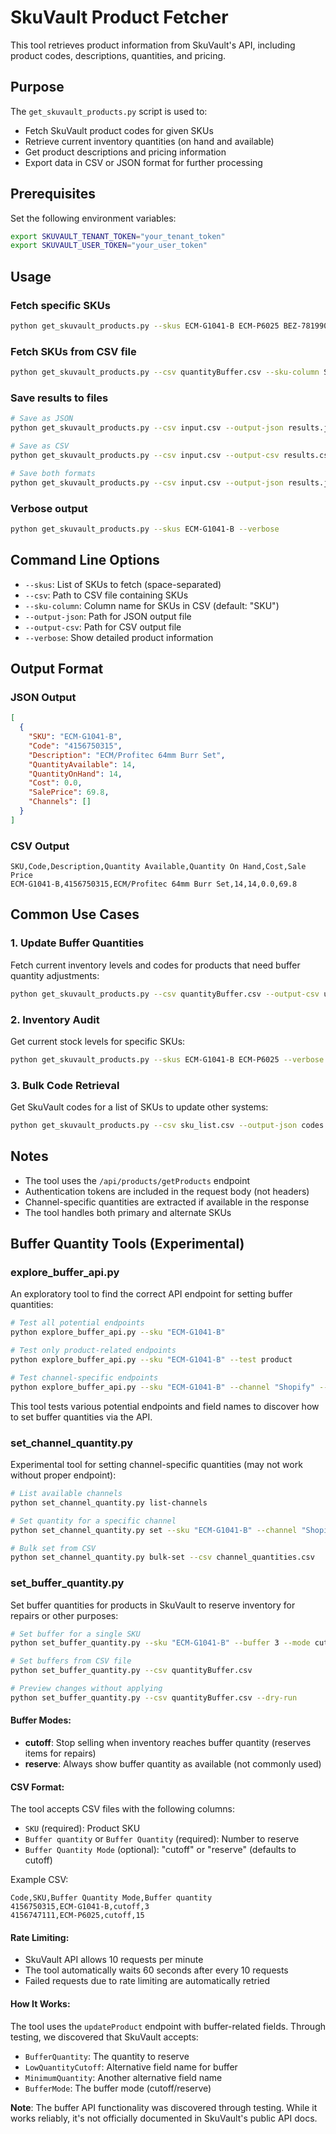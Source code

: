 # SkuVault Product Fetcher

This tool retrieves product information from SkuVault's API, including product codes, descriptions, quantities, and pricing.

## Purpose

The `get_skuvault_products.py` script is used to:
- Fetch SkuVault product codes for given SKUs
- Retrieve current inventory quantities (on hand and available)
- Get product descriptions and pricing information
- Export data in CSV or JSON format for further processing

## Prerequisites

Set the following environment variables:
```bash
export SKUVAULT_TENANT_TOKEN="your_tenant_token"
export SKUVAULT_USER_TOKEN="your_user_token"
```

## Usage

### Fetch specific SKUs
```bash
python get_skuvault_products.py --skus ECM-G1041-B ECM-P6025 BEZ-7819901
```

### Fetch SKUs from CSV file
```bash
python get_skuvault_products.py --csv quantityBuffer.csv --sku-column SKU
```

### Save results to files
```bash
# Save as JSON
python get_skuvault_products.py --csv input.csv --output-json results.json

# Save as CSV
python get_skuvault_products.py --csv input.csv --output-csv results.csv

# Save both formats
python get_skuvault_products.py --csv input.csv --output-json results.json --output-csv results.csv
```

### Verbose output
```bash
python get_skuvault_products.py --skus ECM-G1041-B --verbose
```

## Command Line Options

- `--skus`: List of SKUs to fetch (space-separated)
- `--csv`: Path to CSV file containing SKUs
- `--sku-column`: Column name for SKUs in CSV (default: "SKU")
- `--output-json`: Path for JSON output file
- `--output-csv`: Path for CSV output file
- `--verbose`: Show detailed product information

## Output Format

### JSON Output
```json
[
  {
    "SKU": "ECM-G1041-B",
    "Code": "4156750315",
    "Description": "ECM/Profitec 64mm Burr Set",
    "QuantityAvailable": 14,
    "QuantityOnHand": 14,
    "Cost": 0.0,
    "SalePrice": 69.8,
    "Channels": []
  }
]
```

### CSV Output
```csv
SKU,Code,Description,Quantity Available,Quantity On Hand,Cost,Sale Price
ECM-G1041-B,4156750315,ECM/Profitec 64mm Burr Set,14,14,0.0,69.8
```

## Common Use Cases

### 1. Update Buffer Quantities
Fetch current inventory levels and codes for products that need buffer quantity adjustments:
```bash
python get_skuvault_products.py --csv quantityBuffer.csv --output-csv updated_buffer.csv
```

### 2. Inventory Audit
Get current stock levels for specific SKUs:
```bash
python get_skuvault_products.py --skus ECM-G1041-B ECM-P6025 --verbose
```

### 3. Bulk Code Retrieval
Get SkuVault codes for a list of SKUs to update other systems:
```bash
python get_skuvault_products.py --csv sku_list.csv --output-json codes.json
```

## Notes

- The tool uses the `/api/products/getProducts` endpoint
- Authentication tokens are included in the request body (not headers)
- Channel-specific quantities are extracted if available in the response
- The tool handles both primary and alternate SKUs

## Buffer Quantity Tools (Experimental)

### explore_buffer_api.py
An exploratory tool to find the correct API endpoint for setting buffer quantities:

```bash
# Test all potential endpoints
python explore_buffer_api.py --sku "ECM-G1041-B"

# Test only product-related endpoints
python explore_buffer_api.py --sku "ECM-G1041-B" --test product

# Test channel-specific endpoints
python explore_buffer_api.py --sku "ECM-G1041-B" --channel "Shopify" --test channel
```

This tool tests various potential endpoints and field names to discover how to set buffer quantities via the API.

### set_channel_quantity.py
Experimental tool for setting channel-specific quantities (may not work without proper endpoint):

```bash
# List available channels
python set_channel_quantity.py list-channels

# Set quantity for a specific channel
python set_channel_quantity.py set --sku "ECM-G1041-B" --channel "Shopify" --quantity 10

# Bulk set from CSV
python set_channel_quantity.py bulk-set --csv channel_quantities.csv
```

### set_buffer_quantity.py
Set buffer quantities for products in SkuVault to reserve inventory for repairs or other purposes:

```bash
# Set buffer for a single SKU
python set_buffer_quantity.py --sku "ECM-G1041-B" --buffer 3 --mode cutoff

# Set buffers from CSV file
python set_buffer_quantity.py --csv quantityBuffer.csv

# Preview changes without applying
python set_buffer_quantity.py --csv quantityBuffer.csv --dry-run
```

#### Buffer Modes:
- **cutoff**: Stop selling when inventory reaches buffer quantity (reserves items for repairs)
- **reserve**: Always show buffer quantity as available (not commonly used)

#### CSV Format:
The tool accepts CSV files with the following columns:
- `SKU` (required): Product SKU
- `Buffer quantity` or `Buffer Quantity` (required): Number to reserve
- `Buffer Quantity Mode` (optional): "cutoff" or "reserve" (defaults to cutoff)

Example CSV:
```csv
Code,SKU,Buffer Quantity Mode,Buffer quantity
4156750315,ECM-G1041-B,cutoff,3
4156747111,ECM-P6025,cutoff,15
```

#### Rate Limiting:
- SkuVault API allows 10 requests per minute
- The tool automatically waits 60 seconds after every 10 requests
- Failed requests due to rate limiting are automatically retried

#### How It Works:
The tool uses the `updateProduct` endpoint with buffer-related fields. Through testing, we discovered that SkuVault accepts:
- `BufferQuantity`: The quantity to reserve
- `LowQuantityCutoff`: Alternative field name for buffer
- `MinimumQuantity`: Another alternative field name
- `BufferMode`: The buffer mode (cutoff/reserve)

**Note**: The buffer API functionality was discovered through testing. While it works reliably, it's not officially documented in SkuVault's public API docs.